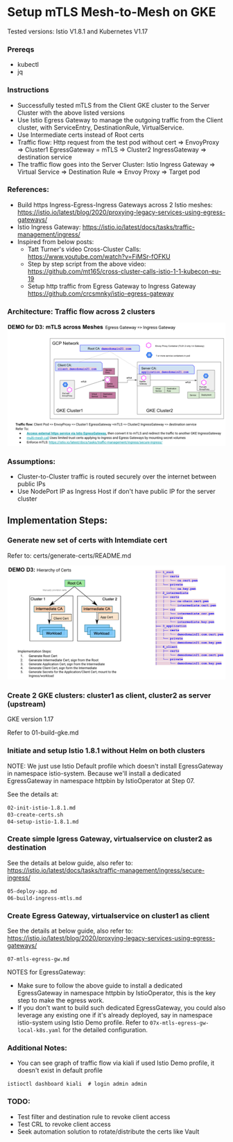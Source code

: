 # Setup mTLS Mesh-to-Mesh on GKE 
Tested versions: Istio V1.8.1 and Kubernetes V1.17

### Prereqs

* kubectl
* jq

### Instructions
* Successfully tested mTLS from the Client GKE cluster to the Server Cluster with the above listed versions
* Use Istio Egress Gateway to manage the outgoing traffic from the Client cluster, with ServiceEntry, DestinationRule, VirtualService.
* Use Intermediate certs instead of Root certs
* Traffic flow: Http request from the test pod without cert => EnvoyProxy => Cluster1 EgressGateway = mTLS => Cluster2 IngressGateway => destination service
* The traffic flow goes into the Server Cluster: Istio Ingress Gateway => Virtual Service => Destination Rule => Envoy Proxy => Target pod

### References:
* Build https Ingress-Egress-Ingress Gateways across 2 Istio meshes: https://istio.io/latest/blog/2020/proxying-legacy-services-using-egress-gateways/
* Istio Ingress Gateway: https://istio.io/latest/docs/tasks/traffic-management/ingress/
* Inspired from below posts:
  * Tatt Turner's video Cross-Cluster Calls: https://www.youtube.com/watch?v=FiMSr-fOFKU
  * Step by step script from the above video: https://github.com/mt165/cross-cluster-calls-istio-1-1-kubecon-eu-19
  * Setup http traffic from Egress Gateway to Ingress Gateway https://github.com/crcsmnky/istio-egress-gateway

### Architecture: Traffic flow across 2 clusters

![mTLS Mesh-to-Mesh](mTLSMeshtoMesh.png)

### Assumptions:
* Cluster-to-Cluster traffic is routed securely over the internet between public IPs
* Use NodePort IP as Ingress Host if don't have public IP for the server cluster

## Implementation Steps:

### Generate new set of certs with Intemdiate cert
Refer to: certs/generate-certs/README.md

![Hierarchy of Certs](HierarchyofCerts.png)

### Create 2 GKE clusters: cluster1 as client, cluster2 as server (upstream)
GKE version 1.17

Refer to 01-build-gke.md

### Initiate and setup Istio 1.8.1 without Helm on both clusters

NOTE: We just use Istio Default profile which doesn't install EgressGateway in namespace istio-system. Because we'll install a dedicated EgressGateway in namespace httpbin by IstioOperator at Step 07.

See the details at: 
```
02-init-istio-1.8.1.md
03-create-certs.sh
04-setup-istio-1.8.1.md
```
### Create simple Igress Gateway, virtualservice on cluster2 as destination
See the details at below guide, also refer to: https://istio.io/latest/docs/tasks/traffic-management/ingress/secure-ingress/
```
05-deploy-app.md
06-build-ingress-mtls.md
```


### Create Egress Gateway, virtualservice on cluster1 as client
See the details at below guide, also refer to: https://istio.io/latest/blog/2020/proxying-legacy-services-using-egress-gateways/
```
07-mtls-egress-gw.md
```
NOTES for EgressGateway: 
* Make sure to follow the above guide to install a dedicated EgressGateway in namespace httpbin by IstioOperator, this is the key step to make the egress work.
* If you don't want to build such dedicated EgressGateway, you could also leverage any existing one if it's already deployed, say in namespace istio-system using Istio Demo profile. Refer to `07x-mtls-egress-gw-local-k8s.yaml` for the detailed configuration.



### Additional Notes:

* You can see graph of traffic flow via kiali if used Istio Demo profile, it doesn't exist in default profile
```
istioctl dashboard kiali  # login admin admin
```


### TODO:
* Test filter and destination rule to revoke client access
* Test CRL to revoke client access
* Seek automation solution to rotate/distribute the certs like Vault
